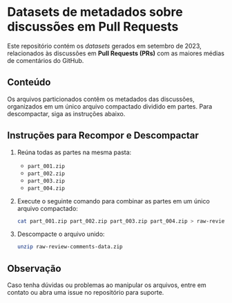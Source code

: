 # Datasets de metadados sobre discussões em Pull Requests

Este repositório contém os _datasets_ gerados em setembro de 2023, relacionados às discussões em **Pull Requests (PRs)** com as maiores médias de comentários do GitHub.

## Conteúdo

Os arquivos particionados contêm os metadados das discussões, organizados em um único arquivo compactado dividido em partes. Para descompactar, siga as instruções abaixo.

## Instruções para Recompor e Descompactar

1. Reúna todas as partes na mesma pasta:
   - `part_001.zip`
   - `part_002.zip`
   - `part_003.zip`
   - `part_004.zip`

2. Execute o seguinte comando para combinar as partes em um único arquivo compactado:

   ```bash
   cat part_001.zip part_002.zip part_003.zip part_004.zip > raw-review-comments-data.zip
   ```

3. Descompacte o arquivo unido:

   ```bash
   unzip raw-review-comments-data.zip
   ```

## Observação

Caso tenha dúvidas ou problemas ao manipular os arquivos, entre em contato ou abra uma issue no repositório para suporte.
